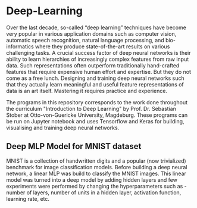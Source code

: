 # Deep-Learning
Over the last decade, so-called “deep learning” techniques have become very popular in various application domains such as computer vision, automatic speech recognition, natural language processing, and bio-informatics where they produce state-of-the-art results on various challenging tasks. A crucial success factor of deep neural networks is their ability to learn hierarchies of increasingly complex features from raw input data. Such representations often outperform traditionally hand-crafted features that require expensive human effort and expertise. But they do not come as a free lunch. Designing and training deep neural networks such that they actually learn meaningful and useful feature representations of data is an art itself. Mastering it requires practice and experience.

The programs in this repository corresponds to the work done throughout the curriculum "Introduction to Deep Learning" by Prof. Dr. Sebastian Stober at Otto-von-Guericke University, Magdeburg. These programs can be run on Jupyter notebook and uses Tensorflow and Keras for building, visualising and training deep neural networks.

## Deep MLP Model for MNIST dataset
MNIST is a collection of handwritten digits and a popular (now trivialized) benchmark for image classification models. Before building a deep neural network, a linear MLP was build to classify the MNIST images. This linear model was turned into a deep model by adding hidden layers and few experiments were performed by changing the hyperparameters such as - number of layers, number of units in a hidden layer, activation function, learning rate, etc.